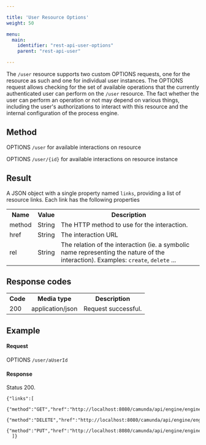 ```yaml
---

title: 'User Resource Options'
weight: 50

menu:
  main:
    identifier: "rest-api-user-options"
    parent: "rest-api-user"

---
```



The `/user` resource supports two custom OPTIONS requests, one for the resource as such and one for individual user instances. The OPTIONS request allows checking for the set of available operations that the currently authenticated user can perform on the `/user` resource. The fact whether the user can perform an operation or not may depend on various things, including the user's authorizations to interact with this resource and the internal configuration of the process engine.

Method
------

OPTIONS `/user` for available interactions on resource

OPTIONS `/user/{id}` for available interactions on resource instance


Result
------

A JSON object with a single property named `links`, providing a list of resource links. Each link has the following properties

<table class="table table-striped">
  <tr>
    <th>Name</th>
    <th>Value</th>
    <th>Description</th>
  </tr>
  <tr>
    <td>method</td>
    <td>String</td>
    <td>The HTTP method to use for the interaction.</td>
  </tr>
  <tr>
    <td>href</td>
    <td>String</td>
    <td>The interaction URL</td>
  </tr>
  <tr>
    <td>rel</td>
    <td>String</td>
    <td>The relation of the interaction (ie. a symbolic name representing the nature of the interaction). Examples: <code>create</code>, <code>delete</code> ...</td>
  </tr>  
</table>


Response codes
--------------

<table class="table table-striped">
  <tr>
    <th>Code</th>
    <th>Media type</th>
    <th>Description</th>
  </tr>
  <tr>
    <td>200</td>
    <td>application/json</td>
    <td>Request successful.</td>
  </tr>
</table>

Example
-------

#### Request

OPTIONS `/user/aUserId`
  
#### Response

Status 200.

    {"links":[
      {"method":"GET","href":"http://localhost:8080/camunda/api/engine/engine/default/user/peter/profile","rel":"self"},
      {"method":"DELETE","href":"http://localhost:8080/camunda/api/engine/engine/default/user/peter","rel":"delete"},
      {"method":"PUT","href":"http://localhost:8080/camunda/api/engine/engine/default/user/peter/profile","rel":"update"}
      ]}
